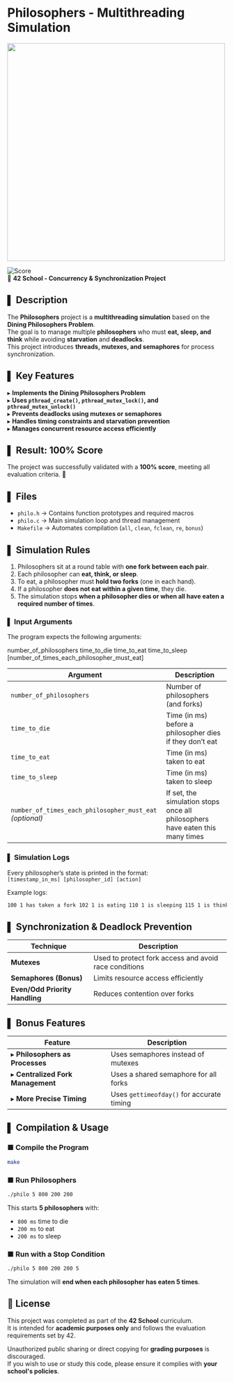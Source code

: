 # Philosophers - Multithreading Simulation

<img src="https://github.com/user-attachments/assets/048cee8c-024a-4768-b9c8-bc1066ec22fd" width="500">

![Score](https://img.shields.io/badge/Score-100%25-brightgreen)  
📌 **42 School - Concurrency & Synchronization Project**  

## ▌ Description
The **Philosophers** project is a **multithreading simulation** based on the **Dining Philosophers Problem**.  
The goal is to manage multiple **philosophers** who must **eat, sleep, and think** while avoiding **starvation** and **deadlocks**.  
This project introduces **threads, mutexes, and semaphores** for process synchronization.

## ▌ Key Features
▸ **Implements the Dining Philosophers Problem**  
▸ **Uses `pthread_create()`, `pthread_mutex_lock()`, and `pthread_mutex_unlock()`**  
▸ **Prevents deadlocks using mutexes or semaphores**  
▸ **Handles timing constraints and starvation prevention**  
▸ **Manages concurrent resource access efficiently**  

## ▌ Result: **100% Score**
The project was successfully validated with a **100% score**, meeting all evaluation criteria. 🎉

## ▌ Files
- `philo.h` → Contains function prototypes and required macros  
- `philo.c` → Main simulation loop and thread management  
- `Makefile` → Automates compilation (`all`, `clean`, `fclean`, `re`, `bonus`)  

## ▌ **Simulation Rules**
1. Philosophers sit at a round table with **one fork between each pair**.
2. Each philosopher can **eat, think, or sleep**.
3. To eat, a philosopher must **hold two forks** (one in each hand).
4. If a philosopher **does not eat within a given time**, they die.
5. The simulation stops **when a philosopher dies or when all have eaten a required number of times**.

### ▌ **Input Arguments**
The program expects the following arguments:

number_of_philosophers time_to_die time_to_eat time_to_sleep [number_of_times_each_philosopher_must_eat]  

| Argument | Description |
|----------|-------------|
| `number_of_philosophers` | Number of philosophers (and forks) |
| `time_to_die` | Time (in ms) before a philosopher dies if they don’t eat |
| `time_to_eat` | Time (in ms) taken to eat |
| `time_to_sleep` | Time (in ms) taken to sleep |
| `number_of_times_each_philosopher_must_eat` _(optional)_ | If set, the simulation stops once all philosophers have eaten this many times |

### ▌ **Simulation Logs**
Every philosopher’s state is printed in the format:  
`[timestamp_in_ms] [philosopher_id] [action]`  

Example logs:
```txt
100 1 has taken a fork 102 1 is eating 110 1 is sleeping 115 1 is thinking
```

## ▌ **Synchronization & Deadlock Prevention**
| Technique | Description |
|-----------|-------------|
| **Mutexes** | Used to protect fork access and avoid race conditions |
| **Semaphores (Bonus)** | Limits resource access efficiently |
| **Even/Odd Priority Handling** | Reduces contention over forks |

## ▌ **Bonus Features**
| Feature | Description |
|---------|-------------|
| ▸ **Philosophers as Processes** | Uses semaphores instead of mutexes |
| ▸ **Centralized Fork Management** | Uses a shared semaphore for all forks |
| ▸ **More Precise Timing** | Uses `gettimeofday()` for accurate timing |

## ▌ Compilation & Usage
### ■ **Compile the Program**
```sh
make
``` 

### ■ **Run Philosophers**
```sh
./philo 5 800 200 200
```

This starts **5 philosophers** with:  
- `800 ms` time to die  
- `200 ms` to eat  
- `200 ms` to sleep  

### ■ **Run with a Stop Condition**
```sh
./philo 5 800 200 200 5
```

The simulation will **end when each philosopher has eaten 5 times**.

## 📜 License

This project was completed as part of the **42 School** curriculum.  
It is intended for **academic purposes only** and follows the evaluation requirements set by 42.  

Unauthorized public sharing or direct copying for **grading purposes** is discouraged.  
If you wish to use or study this code, please ensure it complies with **your school's policies**.
